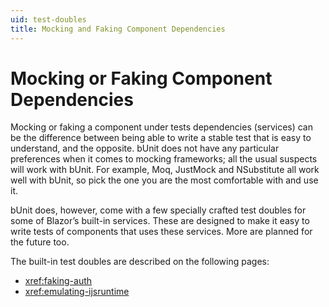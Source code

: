 ```yaml
---
uid: test-doubles
title: Mocking and Faking Component Dependencies
---
```


# Mocking or Faking Component Dependencies

Mocking or faking a component under tests dependencies (services) can be the difference between being able to write a stable test that is easy to understand, and the opposite. bUnit does not have any particular preferences when it comes to mocking frameworks; all the usual suspects will work with bUnit. For example, Moq, JustMock and NSubstitute all work well with bUnit, so pick the one you are the most comfortable with and use it.

bUnit does, however, come with a few specially crafted test doubles for some of Blazor’s built-in services. These are designed to make it easy to write tests of components that uses these services. More are planned for the future too.

The built-in test doubles are described on the following pages:

- <xref:faking-auth>
- <xref:emulating-ijsruntime>
<!--stackedit_data:
eyJoaXN0b3J5IjpbLTIwMzY5NDI2MjVdfQ==
-->